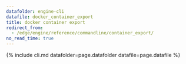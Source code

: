 ```yaml
---
datafolder: engine-cli
datafile: docker_container_export
title: docker container export
redirect_from:
  - /edge/engine/reference/commandline/container_export/
no_read_time: true
---
```

<!--
Sorry, but the contents of this page are automatically generated from
Docker's source code. If you want to suggest a change to the text that appears
here, you'll need to find the string by searching this repo:

https://github.com/docker/cli
-->

{% include cli.md datafolder=page.datafolder datafile=page.datafile %}
